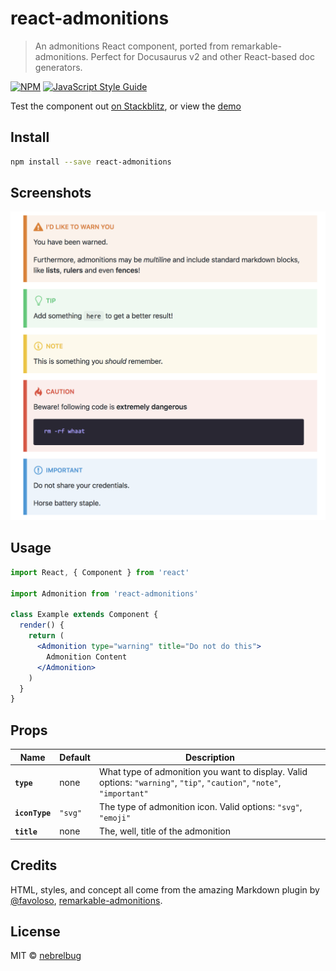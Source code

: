 # react-admonitions

> An admonitions React component, ported from remarkable-admonitions. Perfect for Docusaurus v2 and other React-based doc generators.

[![NPM](https://img.shields.io/npm/v/react-admonitions.svg)](https://www.npmjs.com/package/react-admonitions) [![JavaScript Style Guide](https://img.shields.io/badge/code_style-standard-brightgreen.svg)](https://standardjs.com)

Test the component out [on Stackblitz](https://stackblitz.com/edit/react-admonitions), or view the [demo](https://nebrelbug.github.io/react-admonitions/)

## Install

```bash
npm install --save react-admonitions
```

## Screenshots

![Example Pictures](assets/preview.png)

## Usage

```jsx
import React, { Component } from 'react'

import Admonition from 'react-admonitions'

class Example extends Component {
  render() {
    return (
      <Admonition type="warning" title="Do not do this">
        Admonition Content
      </Admonition>
    )
  }
}
```

## Props

| Name           | Default | Description                                                                                                            |
| -------------- | ------- | ---------------------------------------------------------------------------------------------------------------------- |
| **`type`**     | none    | What type of admonition you want to display. Valid options: `"warning"`, `"tip"`, `"caution"`, `"note"`, `"important"` |
| **`iconType`** | `"svg"` | The type of admonition icon. Valid options: `"svg"`, `"emoji"` |
| **`title`** | none | The, well, title of the admonition |

## Credits

HTML, styles, and concept all come from the amazing Markdown plugin by [@favoloso](https://github.com/favoloso), [remarkable-admonitions](https://github.com/favoloso/remarkable-admonitions).

## License

MIT © [nebrelbug](https://github.com/nebrelbug)
